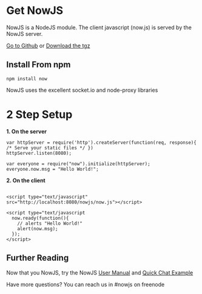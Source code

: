 ﻿Get NowJS
=========
NowJS is a NodeJS module. The client javascript (now.js) is served by the NowJS server.


<a href="https://github.com/Flotype/now/">Go to Github</a> or 
<a href="https://github.com/Flotype/now/tarball/master">Download the tgz</a>


Install From npm
----------------

`npm install now`



NowJS uses the excellent socket.io and node-proxy libraries


2 Step Setup
==============

**1. On the server**

    
    var httpServer = require('http').createServer(function(req, response){ /* Serve your static files */ })
    httpServer.listen(8080);
    
    var everyone = require("now").initialize(httpServer);
    everyone.now.msg = "Hello World!";
    
**2. On the client**
<pre><code>
&lt;script type="text/javascript" src="http://localhost:8080/nowjs/now.js">&lt;/script>

&lt;script type="text/javascript
  now.ready(function(){
    // alerts "Hello World!"
    alert(now.msg);
  });
&lt;/script>
</code></pre>
Further Reading
---------------

Now that you NowJS, try the NowJS [User Manual](http://nowjs.com/doc) and [Quick Chat Example](http://nowjs.com/guide) 

Have more questions? You can reach us in #nowjs on freenode